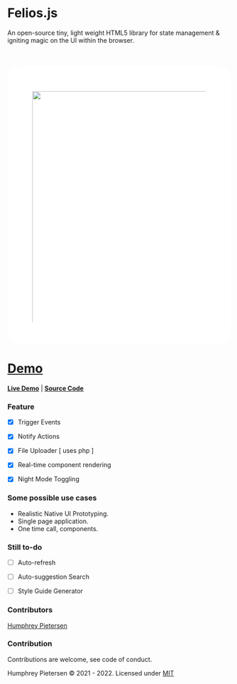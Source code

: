 


# Felios.js 

An open-source tiny, light weight HTML5 library for state management & igniting magic on the UI within the browser.



<div style="background: white; display:block; height:400px;mind-height: 100%; width: auto; padding:4em; padding-bottom: 12em; margin-top:50px; border-radius: 2em">

<img src="./src/assets/media/iphone-12-pro.gif" alt="" height=130% />

</div>

**[Demo](https://huffypiet.github.io/felios.js/src)**
=======
**[Live Demo](https://huffypiet.github.io/felios.js/src)**  |  **[Source Code](https://github.com/huffypiet/felios.js)**


### Feature

- [x] Trigger Events
- [x] Notify Actions
- [x] File Uploader [ uses php ]
- [x] Real-time component rendering
- [x] Night Mode Toggling


### Some possible use cases

- Realistic Native UI Prototyping.
- Single page application.
- One time call, components.


### Still to-do

- [ ] Auto-refresh
- [ ] Auto-suggestion Search
- [ ] Style Guide Generator




### Contributors

   [ Humphrey Pietersen ](https://humphreypietersen.com/)


### Contribution

  Contributions are welcome, see code of conduct.


Humphrey Pietersen  &copy; 2021 - 2022. Licensed under [MIT](https://github.com/huffypiet/felios.js/blob/main/LICENSE)



